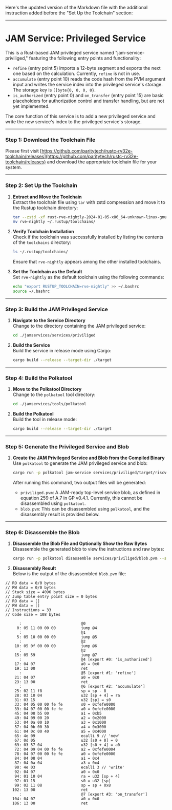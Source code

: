 Here's the updated version of the Markdown file with the additional instruction added before the "Set Up the Toolchain" section:

---

# JAM Service: Privileged Service

This is a Rust-based JAM privileged service named "jam-service-priviliged," featuring the following entry points and functionality:

* `refine` (entry point 5) imports a 12-byte segment and exports the next one based on the calculation. Currently, `refine` is not in use.
* `accumulate` (entry point 10) reads the code hash from the PVM argument input and writes the service index into the privileged service's storage. The storage key is `[]byte{0, 0, 0, 0}`.
* `is_authorized` (entry point 0) and `on_transfer` (entry point 15) are basic placeholders for authorization control and transfer handling, but are not yet implemented.

The core function of this service is to add a new privileged service and write the new service's index to the privileged service's storage.

---

### Step 1: Download the Toolchain File

Please first visit [https://github.com/paritytech/rustc-rv32e-toolchain/releases](https://github.com/paritytech/rustc-rv32e-toolchain/releases) and download the appropriate toolchain file for your system.

---

### Step 2: Set Up the Toolchain

1. **Extract and Move the Toolchain**  
   Extract the toolchain file using `tar` with zstd compression and move it to the Rustup toolchain directory:
   ```bash
   tar --zstd -xf rust-rve-nightly-2024-01-05-x86_64-unknown-linux-gnu.tar.zst
   mv rve-nightly ~/.rustup/toolchains/
   ```

2. **Verify Toolchain Installation**  
   Check if the toolchain was successfully installed by listing the contents of the `toolchains` directory:
   ```bash
   ls ~/.rustup/toolchains/
   ```
   Ensure that `rve-nightly` appears among the other installed toolchains.

3. **Set the Toolchain as the Default**  
   Set `rve-nightly` as the default toolchain using the following commands:
   ```bash
   echo "export RUSTUP_TOOLCHAIN=rve-nightly" >> ~/.bashrc
   source ~/.bashrc
   ```

---

### Step 3: Build the JAM Privileged Service

1. **Navigate to the Service Directory**  
   Change to the directory containing the JAM privileged service:
   ```bash
   cd ./jamservices/services/priviliged
   ```

2. **Build the Service**  
   Build the service in release mode using Cargo:
   ```bash
   cargo build --release --target-dir ./target
   ```

---

### Step 4: Build the Polkatool

1. **Move to the Polkatool Directory**  
   Change to the `polkatool` tool directory:
   ```bash
   cd ./jamservices/tools/polkatool
   ```

2. **Build the Polkatool**  
   Build the tool in release mode:
   ```bash
   cargo build --release --target-dir ./target
   ```

---

### Step 5: Generate the Privileged Service and Blob

1. **Create the JAM Privileged Service and Blob from the Compiled Binary**  
   Use `polkatool` to generate the JAM privileged service and blob:
   ```bash
   cargo run -p polkatool jam-service services/priviliged/target/riscv32ema-unknown-none-elf/release/priviliged -o services/priviliged/priviliged.pvm -d services/priviliged/blob.pvm
   ```

   After running this command, two output files will be generated:
   - `priviliged.pvm`: A JAM-ready top-level service blob, as defined in equation 259 of A.7 in GP v0.4.1. Currently, this cannot be disassembled using `polkatool`.
   - `blob.pvm`: This can be disassembled using `polkatool`, and the disassembly result is provided below.

---

### Step 6: Disassemble the Blob

1. **Disassemble the Blob File and Optionally Show the Raw Bytes**  
   Disassemble the generated blob to view the instructions and raw bytes:
   ```bash
   cargo run -p polkatool disassemble services/priviliged/blob.pvm --show-raw-bytes
   ```

2. **Disassembly Result**  
   Below is the output of the disassembled `blob.pvm` file:

```
// RO data = 0/0 bytes
// RW data = 0/0 bytes
// Stack size = 4096 bytes
// Jump table entry point size = 0 bytes
// RO data = []
// RW data = []
// Instructions = 33
// Code size = 108 bytes

      :                          @0
     0: 05 11 00 00 00           jump @4
      :                          @1
     5: 05 10 00 00 00           jump @5
      :                          @2
    10: 05 0f 00 00 00           jump @6
      :                          @3
    15: 05 59                    jump @7
      :                          @4 [export #0: 'is_authorized']
    17: 04 07                    a0 = 0x0
    19: 13 00                    ret
      :                          @5 [export #1: 'refine']
    21: 04 07                    a0 = 0x0
    23: 13 00                    ret
      :                          @6 [export #2: 'accumulate']
    25: 02 11 f8                 sp = sp - 8
    28: 03 10 04                 u32 [sp + 4] = ra
    31: 03 15                    u32 [sp] = s0
    33: 04 05 00 00 fe fe        s0 = 0xfefe0000
    39: 04 07 00 00 fe fe        a0 = 0xfefe0000
    45: 04 08 b5 00              a1 = 0xb5
    49: 04 09 00 20              a2 = 0x2000
    53: 04 0a 00 10              a3 = 0x1000
    57: 04 0b 00 30              a4 = 0x3000
    61: 04 0c 00 40              a5 = 0x4000
    65: 4e 09                    ecalli 9 // 'new'
    67: 0d 05                    u32 [s0 + 0] = 0
    69: 03 57 04                 u32 [s0 + 4] = a0
    72: 04 09 04 00 fe fe        a2 = 0xfefe0004
    78: 04 07 00 00 fe fe        a0 = 0xfefe0000
    84: 04 08 04                 a1 = 0x4
    87: 04 0a 04                 a3 = 0x4
    90: 4e 03                    ecalli 3 // 'write'
    92: 04 07                    a0 = 0x0
    94: 01 10 04                 ra = u32 [sp + 4]
    97: 01 15                    s0 = u32 [sp]
    99: 02 11 08                 sp = sp + 0x8
   102: 13 00                    ret
      :                          @7 [export #3: 'on_transfer']
   104: 04 07                    a0 = 0x0
   106: 13 00                    ret
```